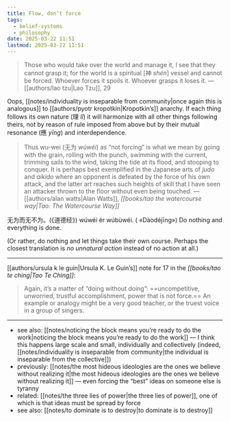 ```yaml
---
title: Flow, don’t force
tags:
  - belief-systems
  - philosophy
date: 2025-03-22 11:51
lastmod: 2025-03-22 11:51
---
```

> Those who would take over the world and manage it, 
> I see that they cannot grasp it; 
> for the world is a spiritual \[神 *shén*\] vessel
> and cannot be forced. 
> Whoever forces it spoils it. 
> Whoever grasps it loses it. —[[authors/lao tzu|Lao Tzu]], 29

Oops, [[notes/individuality is inseparable from community|once again this is analogous]] to [[authors/pyotr kropotkin|Kropotkin’s]] anarchy. If each thing follows its own nature (理 *lǐ*) it will harmonize with all other things following theirs, not by reason of rule imposed from above but by their mutual resonance (應 *yīng*) and interdependence.

> Thus wu-wei (无为 *wúwéi*) as “not forcing” is what we mean by going with the grain, rolling with the punch, swimming with the current, trimming sails to the wind, taking the tide at its flood, and stooping to conquer. It is perhaps best exemplified in the Japanese arts of *judo* and *aikido* where an opponent is defeated by the force of his own attack, and the latter art reaches such heights of skill that I have seen an attacker thrown to the floor without even being touched. —[[authors/alan watts|Alan Watts]], *[[books/tao the watercourse way|Tao: The Watercourse Way]]*

无为而无不为。(《道德经》) 
wúwéi ér wúbùwéi. ( «Dàodéjīng»)
Do nothing and everything is done.

(Or rather, do nothing and let things take their own course. Perhaps the closest translation is *no unnatural action* instead of no action at all.)

---

[[authors/ursula k le guin|Ursula K. Le Guin’s]] note for 17 in the *[[books/tao te ching|Tao Te Ching]]*:

> Again, it’s a matter of “doing without doing”: ==uncompetitive, unworried, trustful accomplishment, power that is not force.== An example or analogy might be a very good teacher, or the truest voice in a group of singers. 

---
- see also: [[notes/noticing the block means you’re ready to do the work|noticing the block means you’re ready to do the work]] — I think this happens large scale and small, individually and collectively (indeed, [[notes/individuality is inseparable from community|the individual is inseparable from the collective]])
- previously: [[notes/the most hideous ideologies are the ones we believe without realizing it|the most hideous ideologies are the ones we believe without realizing it]] — even forcing the “best” ideas on someone else is tyranny
- related: [[notes/the three lies of power|the three lies of power]], one of which is that ideas must be spread by force
- see also: [[notes/to dominate is to destroy|to dominate is to destroy]]